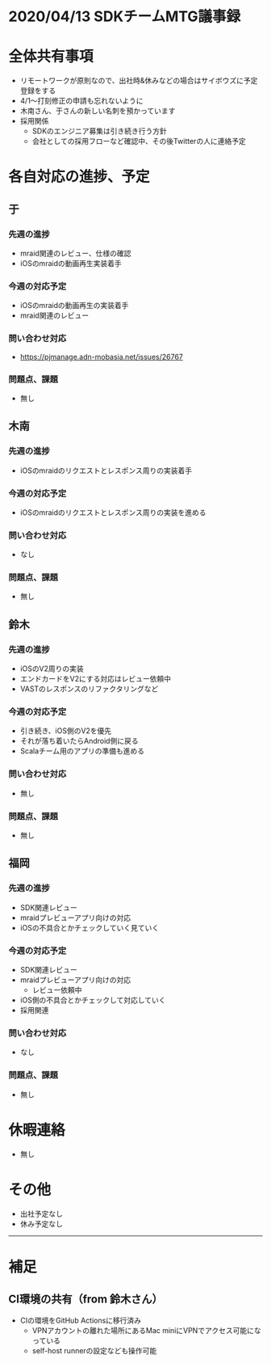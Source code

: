 # 2020/04/13 SDKチームMTG議事録

# 全体共有事項
- リモートワークが原則なので、出社時&休みなどの場合はサイボウズに予定登録をする
- 4/1〜打刻修正の申請も忘れないように
- 木南さん、于さんの新しい名刺を預かっています
- 採用関係
  - SDKのエンジニア募集は引き続き行う方針
  - 会社としての採用フローなど確認中、その後Twitterの人に連絡予定


# 各自対応の進捗、予定
## 于
### 先週の進捗
- mraid関連のレビュー、仕様の確認
- iOSのmraidの動画再生実装着手

### 今週の対応予定
- iOSのmraidの動画再生の実装着手
- mraid関連のレビュー

### 問い合わせ対応
- https://pjmanage.adn-mobasia.net/issues/26767

### 問題点、課題
- 無し

## 木南
### 先週の進捗
- iOSのmraidのリクエストとレスポンス周りの実装着手

### 今週の対応予定
- iOSのmraidのリクエストとレスポンス周りの実装を進める

### 問い合わせ対応
- なし

### 問題点、課題
- 無し

## 鈴木
### 先週の進捗
- iOSのV2周りの実装
- エンドカードをV2にする対応はレビュー依頼中
- VASTのレスポンスのリファクタリングなど

### 今週の対応予定
- 引き続き、iOS側のV2を優先
- それが落ち着いたらAndroid側に戻る
- Scalaチーム用のアプリの準備も進める

### 問い合わせ対応
- 無し

### 問題点、課題
- 無し

## 福岡
### 先週の進捗
- SDK関連レビュー
- mraidプレビューアプリ向けの対応
- iOSの不具合とかチェックしていく見ていく

### 今週の対応予定
- SDK関連レビュー
- mraidプレビューアプリ向けの対応
  - レビュー依頼中
- iOS側の不具合とかチェックして対応していく
- 採用関連

### 問い合わせ対応
- なし

### 問題点、課題
- 無し

# 休暇連絡
- 無し

# その他
- 出社予定なし
- 休み予定なし

----

# 補足
## CI環境の共有（from 鈴木さん）
- CIの環境をGitHub Actionsに移行済み
  - VPNアカウントの離れた場所にあるMac miniにVPNでアクセス可能になっている
  - self-host runnerの設定なども操作可能
